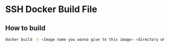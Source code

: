 # SSH Docker Build File

## How to build
```bash
docker build -t <Image name you wanna give to this image> <directory where Dockerfile exsist>
```
